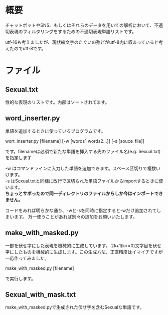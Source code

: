 # 概要
チャットボットやSNS、もしくはそれらのデータを用いての解析において、不適切表現のフィルタリングをするための不適切表現単語リストです。

utf-16も考えましたが、現状絵文字のたぐいの殆どがutf-8内に収まっていると考えたのでutf-8です。

# ファイル

## Sexual.txt
性的な表現のリストです。内部はソートされてます。

## word_inserter.py
単語を追加するときに使っているプログラムです。

wort_inserter.py [filename] [-w [words1 words2...]] [-s [souce_file]]

です。filenameは必須で新たな単語を挿入する先のファイル名(e.g. Sexual.txt)を指定します

-w はコマンドラインに入力した単語を追加できます。スペース区切りで複数いけます。  
-s はSexual.txtと同様に改行で区切られた単語ファイルからimportするときに使います。  
**ちょっとサボったので同一ディレクトリのファイルからしか今はインポートできません。**

コードをみれば明らかな通り、-wと-sを同時に指定すると-wだけ追加されてしまいます。
万一使うことがあれば別々の追加をお願いいたします。

## make_with_masked.py
一部を伏せ字にした表現を機械的に生成しています。
2k+1(k>=0)文字目を伏せ字にしたものを機械的に生成します。この生成方法、正直精度はイマイチですが一応作ってみました。

make_with_masked.py [filename]

で実行します。

## Sexual_with_mask.txt
make_with_masked.pyで生成された伏せ字を含むSexualな単語です。